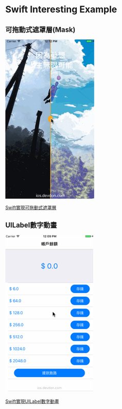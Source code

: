 # Swift Interesting Example

## 可拖動式遮罩層(Mask)
![mask](resource/ScrollableImageMask.gif)

[Swift實現可拖動式遮罩層](https://ios.devdon.com/archives/483)

## UILabel數字動畫
![UILabel-Animation](resource/LabelNumbersAnimation.gif)

[Swift實現UILabel數字動畫](https://ios.devdon.com/archives/507)
